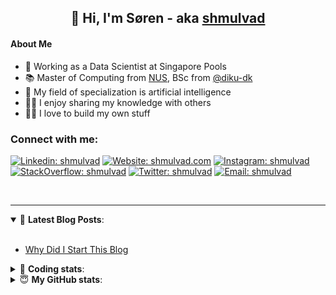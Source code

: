<h2 align="center">
	👋 Hi, I'm Søren - aka <a href="https://shmulvad.com">shmulvad</a>
</h2>

#### About Me
- 🤖 Working as a Data Scientist at Singapore Pools
- 📚 Master of Computing from [NUS], BSc from [@diku-dk]
- 🧠 My field of specialization is artificial intelligence
- 👨‍🏫 I enjoy sharing my knowledge with others
- 👨‍💻 I love to build my own stuff

### Connect with me:

[![Linkedin: shmulvad](https://img.shields.io/badge/shmulvad-blue?style=flat&logo=Linkedin&logoColor=white)][linkedin]
[![Website: shmulvad.com](https://img.shields.io/badge/shmulvad.com-47CCCC?&style=flat&logo=Google-Chrome&logoColor=white)][website]
[![Instagram: shmulvad](https://img.shields.io/badge/-@shmulvad-purple?style=flat&logo=Instagram&logoColor=white)][instagram]
[![StackOverflow: shmulvad](https://img.shields.io/badge/shmulvad-FE7A16?style=flat&logo=stack-overflow&logoColor=white)][stackOverflow]
[![Twitter: shmulvad](https://img.shields.io/badge/@shmulvad-1ca0f1?style=flat&logo=twitter&logoColor=white)][twitter]
[![Email: shmulvad](https://img.shields.io/badge/shmulvad-D14836?style=flat&logo=gmail&logoColor=white)][mail]

<br />

---

<details open>
 <summary>📕 <b>Latest Blog Posts</b>: </summary>

<br>

<!-- BLOG-POST-LIST:START -->
- [Why Did I Start This Blog](https://shmulvad.com/blog/why-did-start-this-blog)
<!-- BLOG-POST-LIST:END -->

</details>

<!-- --- -->

<details>
 <summary>🤖 <b>Coding stats</b>: </summary>

<br>

NOTE: Doesn't track coding at work or work done in environments such as Jupyter Notebooks.

<!--START_SECTION:waka-->
![Code Time](http://img.shields.io/badge/Code%20Time-1%2C687%20hrs%2036%20mins-blue)

**I'm a Night 🦉** 

```text
🌞 Morning    59 commits     █░░░░░░░░░░░░░░░░░░░░░░░░   7.41% 
🌆 Daytime    240 commits    ███████░░░░░░░░░░░░░░░░░░   30.15% 
🌃 Evening    321 commits    ██████████░░░░░░░░░░░░░░░   40.33% 
🌙 Night      176 commits    █████░░░░░░░░░░░░░░░░░░░░   22.11%

```


📊 **This Week I Spent My Time On** 

```text
💬 Programming Languages: 
Python                   4 hrs 11 mins       ████████████████░░░░░░░░░   64.57% 
JavaScript               51 mins             ███░░░░░░░░░░░░░░░░░░░░░░   13.26% 
Other                    50 mins             ███░░░░░░░░░░░░░░░░░░░░░░   13.0% 
Bash                     15 mins             █░░░░░░░░░░░░░░░░░░░░░░░░   4.11% 
HTML                     14 mins             █░░░░░░░░░░░░░░░░░░░░░░░░   3.8%

🔥 Editors: 
VS Code                  5 hrs 38 mins       █████████████████████░░░░   87.0% 
Zsh                      50 mins             ███░░░░░░░░░░░░░░░░░░░░░░   13.0%

🐱‍💻 Projects: 
overvaagning-admin       4 hrs 19 mins       ████████████████░░░░░░░░░   66.62% 
hit-locator              1 hr 54 mins        ███████░░░░░░░░░░░░░░░░░░   29.48% 
Terminal                 14 mins             █░░░░░░░░░░░░░░░░░░░░░░░░   3.73% 
Unknown Project          0 secs              ░░░░░░░░░░░░░░░░░░░░░░░░░   0.17%

```


 Last Updated on 08/01/2023 18:40:59 UTC
<!--END_SECTION:waka-->

</details>

<!-- --- -->

<details>
 <summary>😇 <b>My GitHub stats</b>: </summary>

<br>

<img align="left" alt="shmulvad's Github Stats" src="https://github-readme-stats.vercel.app/api?username=shmulvad&show_icons=true&hide_border=true" />

</details>



[website]: https://shmulvad.com
[twitter]: https://twitter.com/shmulvad
[linkedin]: https://linkedin.com/in/shmulvad
[instagram]: https://instagram.com/shmulvad
[stackOverflow]: https://stackoverflow.com/users/9248793/shmulvad
[mail]: mailto:shmulvad@gmail.com
[@diku-dk]: https://github.com/diku-dk
[github]: https://github.com/shmulvad
[NUS]: https://www.nus.edu.sg